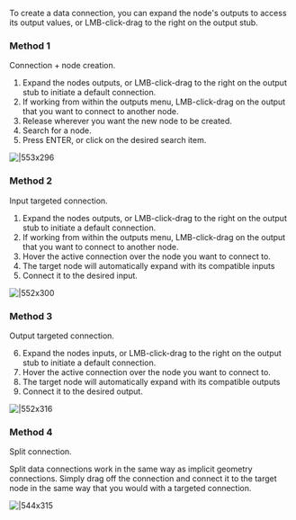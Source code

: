 To create a data connection, you can expand the node's outputs to access its output values, or LMB-click-drag to the right on the output stub.

### Method 1

Connection + node creation.

1. Expand the nodes outputs, or LMB-click-drag to the right on the output stub to initiate a default connection.
2. If working from within the outputs menu, LMB-click-drag on the output that you want to connect to another node.
3. Release wherever you want the new node to be created.
4. Search for a node.
5. Press ENTER, or click on the desired search item.

![|553x296](https://lh5.googleusercontent.com/fcyzqRphAvirptr3NcB1Un81U5gELmLIJvLe79Ap3cxD55Wm0fAL6qkiqUH-GSujtK0obMptIu8_4MQJFXMYg6SSQHHhBw4Mg27S20a2BSLiwdYJaRHlYCqm3-ZwfOqbPdEvSbP6ruDZ62iEJr8S4ISlSFLuKfzsRtgI_Nins68zAWHnWhJfPhlnqw)

### Method 2

Input targeted connection.

1. Expand the nodes outputs, or LMB-click-drag to the right on the output stub to initiate a default connection.
2. If working from within the outputs menu, LMB-click-drag on the output that you want to connect to another node.
3. Hover the active connection over the node you want to connect to.
4. The target node will automatically expand with its compatible inputs
5. Connect it to the desired input.

![|552x300](https://lh5.googleusercontent.com/mUrAfz-QK3PEO49-fCvD9iMRoy64Ex7qnCRHNQeASpIgSvB44DcKJsd4dD-FsgY8HO2hR4RtLI71UdUaRBclaAl0CrO9_UPmB1-f-JcGwwh08fR1masOYZ4K_LOqW1UMOYy9AdGsCwZWRl4rEIhCcCBH1QqwbEFzNJ7aySznGGUFUsGydC9micPyIw)

### Method 3

Output targeted connection.

6. Expand the nodes inputs, or LMB-click-drag to the right on the output stub to initiate a default connection.
7. Hover the active connection over the node you want to connect to.
8. The target node will automatically expand with its compatible outputs
9. Connect it to the desired output.

![|552x316](https://lh6.googleusercontent.com/AwleOXPWVz_40Px0WF9MCjtwfdFoRhF_Z2OqvtuoxDCuB8guJyq52KR46J6naWXVqBKUGRWwUiMOvousV7Kjz1nETQUqa8J2xFUj9qTP8J_IB0HhilOKXwB2DuvBfVQ4sAQhNFAR1VSQBseXFPLsUZ61f-UpEfqALG-ZYE9mpLAsQpvK2ge2bq4-eg)

### Method 4

Split connection.

Split data connections work in the same way as implicit geometry connections. Simply drag off the connection and connect it to the target node in the same way that you would with a targeted connection.

![|544x315](https://lh3.googleusercontent.com/lEfQDRM7xz6qlAtgv6Uf6J2etx-7l1yjZMCgdfDKNxKVWlpUvyhIE6W4xpa2EPlG33x3QfWKTs64WSrWq0thGr3adjakPyS9jD_LhaTUjQVmAzZFh5uMU6F0vKM1M4xMLtW-imgJjNLEYlcV54-TcAFr-87VJ3lCFSGUo17r-uAMI3Ywr8Y81Sfebw)